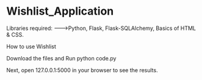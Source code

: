 # Wishlist_Application

Libraries required:
--->Python, 
Flask, 
Flask-SQLAlchemy, 
Basics of HTML & CSS.

How to use Wishlist

Download the files and Run python code.py

Next, open 127.0.0.1:5000 in your browser to see the results.

